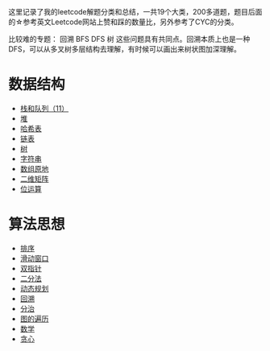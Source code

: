 这里记录了我的leetcode解题分类和总结，一共19个大类，200多道题，题目后面的☆参考英文Leetcode网站上赞和踩的数量比，另外参考了CYC的分类。

比较难的专题： 回溯 BFS DFS 树 这些问题具有共同点。回溯本质上也是一种DFS，可以从多叉树多层结构去理解，有时候可以画出来树状图加深理解。
# 数据结构

- [栈和队列（11）](./leetcode_content/栈和队列.md)
- [堆](./leetcode_content/堆.md)
- [哈希表](./leetcode_content/哈希表.md)
- [链表](./leetcode_content/链表.md)
- [树](./leetcode_content/树.md)
- [字符串](./leetcode_content/字符串.md)
- [数组原地](./leetcode_content/数组原地.md)
- [二维矩阵](./leetcode_content/二维矩阵.md)
- [位运算](./leetcode_content/位运算.md)


# 算法思想

- [排序](./leetcode_content/排序.md)
- [滑动窗口](./leetcode_content/滑动窗口.md)
- [双指针](./leetcode_content/双指针.md)
- [二分法](./leetcode_content/二分法.md)
- [动态规划](./leetcode_content/动态规划.md)
- [回溯](./leetcode_content/回溯.md)
- [分治](./leetcode_content/分治.md)
- [图的遍历](./leetcode_content/图的遍历.md)
- [数学](./leetcode_content/数学.md)
- [贪心](./leetcode_content/贪心.md)

